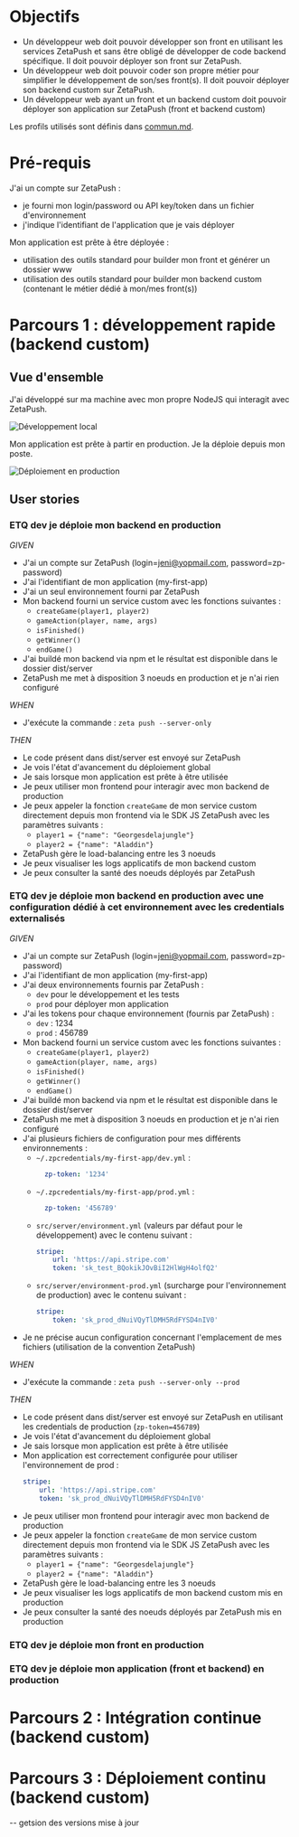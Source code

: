 # Objectifs

- Un développeur web doit pouvoir développer son front en utilisant les services ZetaPush et sans être obligé de développer de code backend spécifique. Il doit pouvoir déployer son front sur ZetaPush.
- Un développeur web doit pouvoir coder son propre métier pour simplifier le développement de son/ses front(s). Il doit pouvoir déployer son backend custom sur ZetaPush.
- Un développeur web ayant un front et un backend custom doit pouvoir déployer son application sur ZetaPush (front et backend custom)


Les profils utilisés sont définis dans [commun.md](./commun.md).

# Pré-requis

J'ai un compte sur ZetaPush :
- je fourni mon login/password ou API key/token dans un fichier d'environnement
- j'indique l'identifiant de l'application que je vais déployer

Mon application est prête à être déployée :
- utilisation des outils standard pour builder mon front et générer un dossier www
- utilisation des outils standard pour builder mon backend custom (contenant le métier dédié à mon/mes front(s))



# Parcours 1 : développement rapide (backend custom)

## Vue d'ensemble

J'ai développé sur ma machine avec mon propre NodeJS qui interagit avec ZetaPush.

![Développement local](https://github.com/zetapush/zetapush-next-open-specification/raw/master/schemas/phase-developpement.png)

Mon application est prête à partir en production. Je la déploie depuis mon poste.

![Déploiement en production](https://github.com/zetapush/zetapush-next-open-specification/raw/master/schemas/deploiement-prod-simple.png)


## User stories

### ETQ dev je déploie mon backend en production

*GIVEN*
- J'ai un compte sur ZetaPush (login=jeni@yopmail.com, password=zp-password)
- J'ai l'identifiant de mon application (my-first-app)
- J'ai un seul environnement fourni par ZetaPush
- Mon backend fourni un service custom avec les fonctions suivantes :
  - ```createGame(player1, player2)```
  - ```gameAction(player, name, args)```
  - ```isFinished()```
  - ```getWinner()```
  - ```endGame()```
- J'ai buildé mon backend via npm et le résultat est disponible dans le dossier dist/server
- ZetaPush me met à disposition 3 noeuds en production et je n'ai rien configuré

*WHEN*
- J'exécute la commande : ```zeta push --server-only```

*THEN*
- Le code présent dans dist/server est envoyé sur ZetaPush
- Je vois l'état d'avancement du déploiement global
- Je sais lorsque mon application est prête à être utilisée
- Je peux utiliser mon frontend pour interagir avec mon backend de production
- Je peux appeler la fonction `createGame` de mon service custom directement depuis mon frontend via le SDK JS ZetaPush avec les paramètres suivants :
  - ```player1 = {"name": "Georgesdelajungle"}```
  - ```player2 = {"name": "Aladdin"}```
- ZetaPush gère le load-balancing entre les 3 noeuds
- Je peux visualiser les logs applicatifs de mon backend custom
- Je peux consulter la santé des noeuds déployés par ZetaPush


### ETQ dev je déploie mon backend en production avec une configuration dédié à cet environnement avec les credentials externalisés


*GIVEN*
- J'ai un compte sur ZetaPush (login=jeni@yopmail.com, password=zp-password)
- J'ai l'identifiant de mon application (my-first-app)
- J'ai deux environnements fournis par ZetaPush : 
  - `dev` pour le développement et les tests
  - `prod` pour déployer mon application
- J'ai les tokens pour chaque environnement (fournis par ZetaPush) :
  - `dev` : 1234
  - `prod` : 456789
- Mon backend fourni un service custom avec les fonctions suivantes :
  - ```createGame(player1, player2)```
  - ```gameAction(player, name, args)```
  - ```isFinished()```
  - ```getWinner()```
  - ```endGame()```
- J'ai buildé mon backend via npm et le résultat est disponible dans le dossier dist/server
- ZetaPush me met à disposition 3 noeuds en production et je n'ai rien configuré
- J'ai plusieurs fichiers de configuration pour mes différents environnements :
  - ```~/.zpcredentials/my-first-app/dev.yml``` :
    ```yml
      zp-token: '1234'
    ```
  - ```~/.zpcredentials/my-first-app/prod.yml``` :
    ```yml
      zp-token: '456789'
    ```
  - ```src/server/environment.yml``` (valeurs par défaut pour le développement) avec le contenu suivant :
    ```yml
    stripe:
        url: 'https://api.stripe.com'
        token: 'sk_test_BQokikJOvBiI2HlWgH4olfQ2'
    ```
  - ```src/server/environment-prod.yml``` (surcharge pour l'environnement de production) avec le contenu suivant :
    ```yml
    stripe:
        token: 'sk_prod_dNuiVQyTlDMH5RdFYSD4nIV0'
    ```
- Je ne précise aucun configuration concernant l'emplacement de mes fichiers (utilisation de la convention ZetaPush)

*WHEN*
- J'exécute la commande : ```zeta push --server-only --prod```

*THEN*
- Le code présent dans dist/server est envoyé sur ZetaPush en utilisant les credentials de production (`zp-token=456789`)
- Je vois l'état d'avancement du déploiement global
- Je sais lorsque mon application est prête à être utilisée
- Mon application est correctement configurée pour utiliser l'environnement de prod :
  ```yml
  stripe:
      url: 'https://api.stripe.com'
      token: 'sk_prod_dNuiVQyTlDMH5RdFYSD4nIV0'
  ```
- Je peux utiliser mon frontend pour interagir avec mon backend de production
- Je peux appeler la fonction `createGame` de mon service custom directement depuis mon frontend via le SDK JS ZetaPush avec les paramètres suivants :
  - ```player1 = {"name": "Georgesdelajungle"}```
  - ```player2 = {"name": "Aladdin"}```
- ZetaPush gère le load-balancing entre les 3 noeuds
- Je peux visualiser les logs applicatifs de mon backend custom mis en production
- Je peux consulter la santé des noeuds déployés par ZetaPush mis en production



### ETQ dev je déploie mon front en production


### ETQ dev je déploie mon application (front et backend) en production





# Parcours 2 : Intégration continue (backend custom)




# Parcours 3 : Déploiement continu (backend custom)





--
getsion des versions
mise à jour
